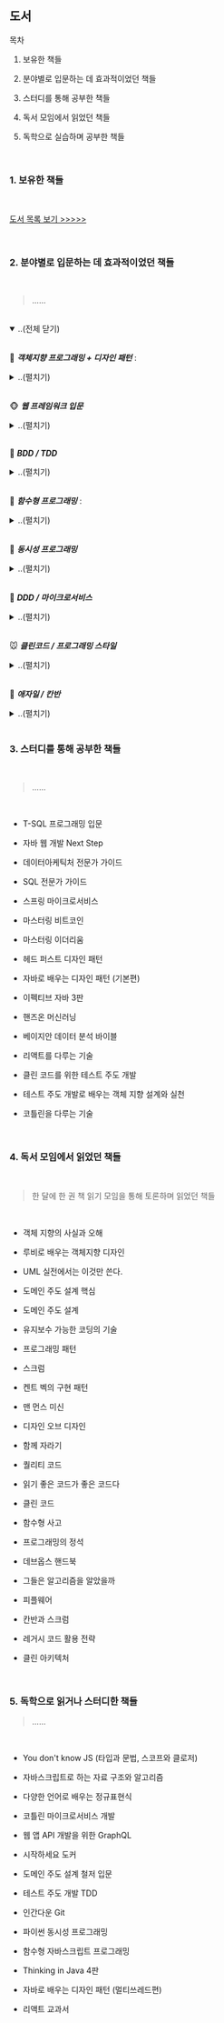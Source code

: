 ## 도서 

목차 

1. 보유한 책들 

2. 분야별로 입문하는 데 효과적이었던 책들

3. 스터디를 통해 공부한 책들 

4. 독서 모임에서 읽었던 책들 

5. 독학으로 실습하며 공부한 책들 

<br/>

### 1. 보유한 책들 

<br/>

[도서 목록 보기 >>>>>](https://portfolio-y0711.github.io/books/)

<br/>

### 2. 분야별로 입문하는 데 효과적이었던 책들

<br/>

> ......

<br/>

<details open>
<summary>..(전체 닫기)</summary>

<br/>

🐥 **_객체지향 프로그래밍 + 디자인 패턴_** : 

<details>
<summary>..(펼치기)</summary>

* Thinking in Java 4판 

* 자바 언어로 배우는 디자인 패턴 (기본)

* 루비로 배우는 객체지향 디자인 

* 프로그래밍 패턴 

</details>

<br/>


🐵 **_웹 프레임워크 입문_**

<details>
<summary>..(펼치기)</summary>

* 스프링 인 액션 4판 

* 클린 코드를 위한 테스트 주도 개발 

</details>

<br/>

🐔 **_BDD / TDD_**

<details>
<summary>..(펼치기)</summary>

<br/>

* 테스트 주도 개발로 배우는 객체 지향 설계와 실천

</details>

<br/>

🦄 **_함수형 프로그래밍_** : 

<details>
<summary>..(펼치기)</summary>

* 함수형 자바스크립트 프로그래밍

* 코틀린을 다루는 기술

</details>

<br/>

🐧 **_동시성 프로그래밍_** 

<details>
<summary>..(펼치기)</summary>

<br/>

* 자바로 배우는 디자인 패턴 (멀티쓰레드편)

</details>

<br/>

🦅 **_DDD / 마이크로서비스_**

<details>
<summary>..(펼치기)</summary>

* 도메인 주도 설계 핵심

* 도메인 주도 개발 철저 입문 

* 스프링 마이크로서비스 

</details>

<br/>

🐭 **_클린코드 / 프로그래밍 스타일_** 

<details>
<summary>..(펼치기)</summary>

* 켄트 벡의 구현 패턴 

* 읽기 좋은 코드가 좋은 코드다

</details>

<br/>

🦊 **_애자일 / 칸반_** 

<details>
<summary>..(펼치기)</summary>

* 테스트 주도 개발로 배우는 객체 지향 설계와 실천

* 칸반과 스크럼 

</details>

</details>

<br/>

### 3. 스터디를 통해 공부한 책들 

<!-- #region 3 -->

<br/>

> ......

<br/>

* T-SQL 프로그래밍 입문 

* 자바 웹 개발 Next Step

* 데이터아케틱처 전문가 가이드 

* SQL 전문가 가이드 

* 스프링 마이크로서비스 

* 마스터링 비트코인

* 마스터링 이더리움

* 헤드 퍼스트 디자인 패턴 

* 자바로 배우는 디자인 패턴 (기본편)

* 이펙티브 자바 3판 

* 핸즈온 머신러닝

* 베이지안 데이터 분석 바이블

* 리액트를 다루는 기술 

* 클린 코드를 위한 테스트 주도 개발 

* 테스트 주도 개발로 배우는 객체 지향 설계와 실천

* 코틀린을 다루는 기술 

<br/>

<!-- #endregion 3 -->


### 4. 독서 모임에서 읽었던 책들 

<!-- #region 4 -->

<br/>

> 한 달에 한 권 책 읽기 모임을 통해 토론하며 읽었던 책들 

<br/>

* 객체 지향의 사실과 오해 

* 루비로 배우는 객체지향 디자인 

* UML 실전에서는 이것만 쓴다. 

* 도메인 주도 설계 핵심 

* 도메인 주도 설계

* 유지보수 가능한 코딩의 기술 

* 프로그래밍 패턴 

* 스크럼 

* 켄트 벡의 구현 패턴 

* 맨 먼스 미신 

* 디자인 오브 디자인 

* 함께 자라기 

* 퀄리티 코드 

* 읽기 좋은 코드가 좋은 코드다 

* 클린 코드  

* 함수형 사고

* 프로그래밍의 정석 

* 데브옵스 핸드북 

* 그들은 알고리즘을 알았을까

* 피플웨어 

* 칸반과 스크럼 

* 레거시 코드 활용 전략 

* 클린 아키텍처


<br/>

<!-- #endregion 1 -->

### 5. 독학으로 읽거나 스터디한 책들 

<!-- #region 5 -->

> ......

<br/>

* You don't know JS (타입과 문법, 스코프와 클로저)

* 자바스크립트로 하는 자료 구조와 알고리즘 

* 다양한 언어로 배우는 정규표현식 

* 코틀린 마이크로서비스 개발 

* 웹 앱 API 개발을 위한 GraphQL

* 시작하세요 도커 

* 도메인 주도 설계 철저 입문 

* 테스트 주도 개발 TDD

* 인간다운 Git

* 파이썬 동시성 프로그래밍 

* 함수형 자바스크립트 프로그래밍 

* Thinking in Java 4판 

* 자바로 배우는 디자인 패턴 (멀티쓰레드편)

* 리액트 교과서

<!-- #endregion 5 -->